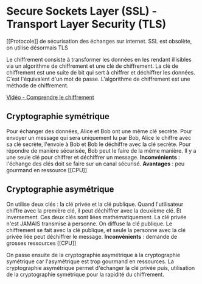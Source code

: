 
# Secure Sockets Layer (SSL) - Transport Layer Security (TLS)

[[Protocole]] de sécurisation des échanges sur internet. 
SSL est obsolète, on utilise désormais TLS

Le chiffrement consiste à transformer les données en les rendant illisibles via un algorithme de chiffrement et une clé de chiffrement. 
La clé de chiffrement est une suite de bit qui sert à chiffrer et déchiffrer les données. C'est l'équivalent d'un mot de passe. 
L'algorithme de chiffrement est une méthode de chiffrement. 

[Vidéo - Comprendre le chiffrement](https://www.youtube.com/watch?v=7W7WPMX7arI&t=216s)


## Cryptographie symétrique
Pour échanger des données, Alice et Bob ont une même clé secrète. Pour envoyer un message qui sera uniquement lu par Bob, Alice le chiffre avec sa clé secrète, l'envoie à Bob et Bob le déchiffre avec la clé secrète. Pour répondre de manière sécurisée, Bob peut le faire de la même manière. 
Il y a une seule clé pour chiffrer et déchiffrer un message.
**Inconvénients** : l'échange des clés doit se faire sur un canal sécurisé.
**Avantages** : peu gourmand en ressource [[CPU]]


## Cryptographie asymétrique
On utilise deux clés : la clé privée et la clé publique. 
Quand l'utilisateur chiffre avec la première clé, il peut déchiffrer avec la deuxième clé. Et inversement. Ces deux clés sont liées mathématiquement.
La clé privée n'est JAMAIS transmise à personne. 
On diffuse la clé publique. 
Le chiffrement se fait avec la clé publique, et seule la personne avec la clé privée liée peut déchiffrer le message.
**Inconvénients** : demande de grosses ressources [[CPU]]


On passe ensuite de la cryptographie asymétrique à la cryptographie symétrique car l'asymétrique est trop gourmand en ressources. La cryptographie asymétrique permet d'échanger la clé privée puis, utilisation de la cryptographie symétrique pour la rapidité du chiffrement.

